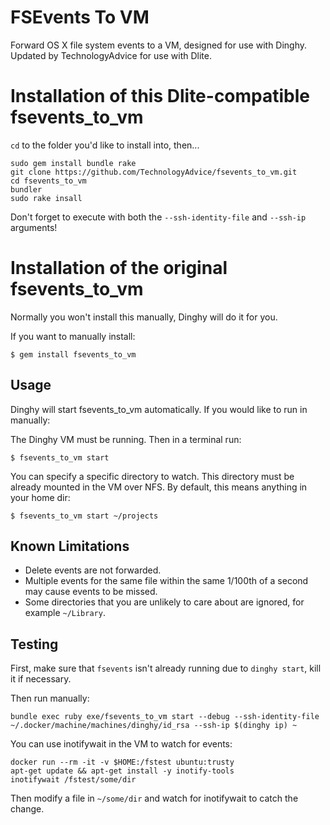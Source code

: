 # FSEvents To VM

Forward OS X file system events to a VM, designed for use with Dinghy. Updated by TechnologyAdvice for use with Dlite.

# Installation of this Dlite-compatible fsevents_to_vm

`cd` to the folder you'd like to install into, then...

```
sudo gem install bundle rake
git clone https://github.com/TechnologyAdvice/fsevents_to_vm.git
cd fsevents_to_vm
bundler
sudo rake insall
```

Don't forget to execute with both the `--ssh-identity-file` and `--ssh-ip` arguments!

# Installation of the original fsevents_to_vm

Normally you won't install this manually, Dinghy will do it for you.

If you want to manually install:

    $ gem install fsevents_to_vm

## Usage

Dinghy will start fsevents_to_vm automatically. If you would like to run in manually:

The Dinghy VM must be running. Then in a terminal run:

    $ fsevents_to_vm start

You can specify a specific directory to watch. This directory must be already mounted in the VM over NFS. By default, this means anything in your home dir:

    $ fsevents_to_vm start ~/projects

## Known Limitations

* Delete events are not forwarded.
* Multiple events for the same file within the same 1/100th of a second may cause events to be missed.
* Some directories that you are unlikely to care about are ignored, for example `~/Library`.

## Testing

First, make sure that `fsevents` isn't already running due to `dinghy start`, kill it if necessary.

Then run manually:

    bundle exec ruby exe/fsevents_to_vm start --debug --ssh-identity-file ~/.docker/machine/machines/dinghy/id_rsa --ssh-ip $(dinghy ip) ~

You can use inotifywait in the VM to watch for events:

    docker run --rm -it -v $HOME:/fstest ubuntu:trusty
    apt-get update && apt-get install -y inotify-tools
    inotifywait /fstest/some/dir

Then modify a file in `~/some/dir` and watch for inotifywait to catch the change.
